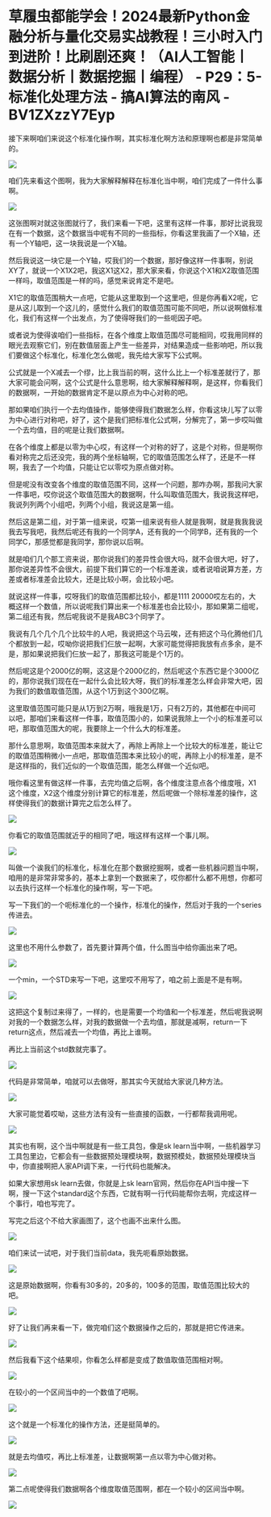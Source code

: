 # 草履虫都能学会！2024最新Python金融分析与量化交易实战教程！三小时入门到进阶！比刷剧还爽！（AI人工智能丨数据分析丨数据挖掘丨编程） - P29：5-标准化处理方法 - 搞AI算法的南风 - BV1ZXzzY7Eyp

接下来啊咱们来说这个标准化操作啊，其实标准化啊方法和原理啊也都是非常简单的。

![](img/ddcd7221379011e84a44cb4cd21ffba0_1.png)

咱们先来看这个图啊，我为大家解释解释在标准化当中啊，咱们完成了一件什么事啊。

![](img/ddcd7221379011e84a44cb4cd21ffba0_3.png)

这张图啊对就这张图就行了，我们来看一下吧，这里有这样一件事，那好比说我现在有一个数据，这个数据当中呢有不同的一些指标，你看这里我画了一个X轴，还有一个Y轴吧，这一块我说是一个X轴。

然后我说这一块它是一个Y轴，哎我们的一个数据，那好像这样一件事啊，别说XY了，就说一个X1X2吧，我这X1这X2，那大家来看，你说这个X1和X2取值范围一样吗，取值范围是一样的吗，感觉来说肯定不是吧。

X1它的取值范围稍大一点吧，它能从这里取到一个这里吧，但是你再看X2呢，它是从这儿取到一个这儿的，感觉什么我们的取值范围可能不同吧，所以说啊做标准化，我们有这样一个出发点，为了使得呀我们的一些呃因子吧。

或者说为使得诶咱们一些指标，在各个维度上取值范围尽可能相同，哎我用同样的眼光去观察它们，别在数值层面上产生一些差异，对结果造成一些影响吧，所以我们要做这个标准化，标准化怎么做呢，我先给大家写下公式啊。

公式就是一个X减去一个缪，比上我当前的啊，这什么比上一个标准差就行了，那大家可能会问啊，这个公式是什么意思啊，给大家解释解释啊，是这样，你看我们的数据啊，一开始的数据肯定不是以原点为中心对称的吧。

那如果咱们执行一个去均值操作，能够使得我们数据怎么样，你看这块儿写了以零为中心进行对称吧，好了，这个是我们把标准化公式啊，分解完了，第一步哎叫做一个去均值，目的呢是让我们数据啊。

在各个维度上都是以零为中心哎，有这样一个对称的好了，这是个对称，但是啊你看对称完之后还没完，我的两个坐标轴啊，它的取值范围怎么样了，还是不一样啊，我去了一个均值，只能让它以零哎为原点做对称。

但是呢没有改变各个维度的取值范围不同，这样一个问题，那咋办啊，那我问大家一件事吧，哎你说这个取值范围大的数据啊，什么叫取值范围大，我说我这样吧，我说列列两个小组吧，列两个小组，我说这是第一组。

然后这是第二组，对于第一组来说，哎第一组来说有些人就是我啊，就是我我我说我去写我吧，我然后呢还有我的一个同学A，还有我的一个同学B，还有我的一个同学C，那感觉都是我同学，那你说以后啊。

就是咱们几个那工资来说，那你说我们的差异性会很大吗，就不会很大吧，好了，那你说差异性不会很大，前提下我们算它的一个标准差诶，或者说咱说算方差，方差或者标准差会比较大，还是比较小啊，会比较小吧。

就说这样一件事，哎呀我们的取值范围都比较小，都是1111 20000哎左右的，大概这样一个数值，所以说呢我们算出来一个标准差也会比较小，那如果第二组呢，第二组还有我，然后呢我说不是我ABC3个同学了。

我说有几个几个几个比较牛的人吧，我说把这个马云唉，还有把这个马化腾他们几个都放到一起，哎呦你说把我们仨放一起啊，大家可能觉得把我放有点多余，是不是，那如果说把我们仨放一起了，那我这可能是个1万的。

然后呢这是个2000亿的啊，这这是个2000亿的，然后呢这个东西它是个3000亿的，那你说我们现在在一起什么会比较大呀，我们的标准差怎么样会非常大吧，因为我们的数值取值范围，从这个1万到这个300亿啊。

这里取值范围可能只是从1万到2万啊，哦我是1万，只有2万的，其他都在中间可以吧，那咱们来看这样一件事，取值范围小的，如果说我除上一个小的标准差可以吧，那取值范围大的呢，我要除上一个什么大的标准差。

那什么意思啊，取值范围本来就大了，再除上再除上一个比较大的标准差，能让它的取值范围稍微小一点吧，那取值范围本来比较小的呢，再除上小的标准差，是不是这样指的，我们近似的一个取值范围，能怎么样做一个近似吧。

哦你看这里有做这样一件事，去完均值之后啊，各个维度注意点各个维度哦，X1这个维度，X2这个维度分别计算它的标准差，然后呢做一个除标准差的操作，这样使得我们的数据计算完之后怎么样了。



![](img/ddcd7221379011e84a44cb4cd21ffba0_5.png)

你看它的取值范围就近乎的相同了吧，哦这样有这样一个事儿啊。

![](img/ddcd7221379011e84a44cb4cd21ffba0_7.png)

叫做一个诶我们的标准化，标准化在那个数据挖掘啊，或者一些机器问题当中啊，咱用的是非常非常多的，基本上拿到一个数据来了，哎你都什么都不用想，你都可以去执行这样一个标准化的操作啊，写一下吧。

写一下我们的一个呃标准化的一个操作，标准化的操作，然后对于我的一个series传进去。

![](img/ddcd7221379011e84a44cb4cd21ffba0_9.png)

这里也不用什么参数了，首先要计算两个值，什么图当中给你画出来了吧。

![](img/ddcd7221379011e84a44cb4cd21ffba0_11.png)

一个min，一个STD来写一下吧，这里哎不用写了，咱之前上面是不是有啊。

![](img/ddcd7221379011e84a44cb4cd21ffba0_13.png)

这把这个复制过来得了，一样的，也是需要一个均值和一个标准差，然后呢我说啊对我的一个数据怎么样，对我的数据做一个去均值，那就是减啊，return一下return这点，然后减去一个均值，再比上谁啊。

再比上当前这个std数就完事了。

![](img/ddcd7221379011e84a44cb4cd21ffba0_15.png)

代码是非常简单，咱就可以去做呀，那其实今天就给大家说几种方法。

![](img/ddcd7221379011e84a44cb4cd21ffba0_17.png)

大家可能觉着哎呦，这些方法有没有一些直接的函数，一行都帮我调用呢。

![](img/ddcd7221379011e84a44cb4cd21ffba0_19.png)

其实也有啊，这个当中啊就是有一些工具包，像是sk learn当中啊，一些机器学习工具包里边，它都会有一些数据预处理模块啊，数据预模处，数据预处理模块当中，你直接啊把人家API调下来，一行代码也能解决。

如果大家想用sk learn去做，你就是上sk learn官网，然后你在API当中搜一下啊，搜一下这个standard这个东西，它就有啊一行代码能帮你去啊，完成这样一个事行，咱也写完了。

写完之后这个不给大家画图了，这个也画不出来什么图。

![](img/ddcd7221379011e84a44cb4cd21ffba0_21.png)

咱们来试一试吧，对于我们当前data，我先呃看原始数据。

![](img/ddcd7221379011e84a44cb4cd21ffba0_23.png)

这是原始数据啊，你看有30多的，20多的，100多的范围，取值范围比较大的吧。

![](img/ddcd7221379011e84a44cb4cd21ffba0_25.png)

好了让我们再来看一下，做完咱们这个数据操作之后的，那就是把它传进来。

![](img/ddcd7221379011e84a44cb4cd21ffba0_27.png)

然后我看下这个结果呗，你看怎么样都是变成了数值取值范围相对啊。

![](img/ddcd7221379011e84a44cb4cd21ffba0_29.png)

在较小的一个区间当中的一个数值了吧啊。

![](img/ddcd7221379011e84a44cb4cd21ffba0_31.png)

这个就是一个标准化的操作方法，还是挺简单的。

![](img/ddcd7221379011e84a44cb4cd21ffba0_33.png)

就是去均值哎，再比上标准差，让数据啊第一点以零为中心做对称。

![](img/ddcd7221379011e84a44cb4cd21ffba0_35.png)

第二点呢使得我们数据啊各个维度取值范围啊，都在一个较小的区间当中啊。

![](img/ddcd7221379011e84a44cb4cd21ffba0_37.png)
